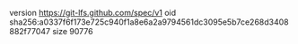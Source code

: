 version https://git-lfs.github.com/spec/v1
oid sha256:a0337f6f173e725c940f1a8e6a2a9794561dc3095e5b7ce268d3408882f77047
size 90776

